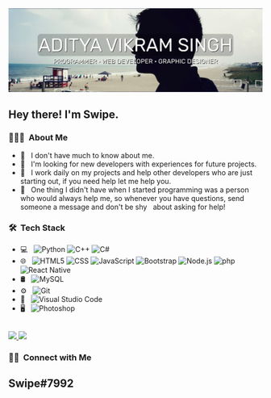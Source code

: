 <img src="https://raw.githubusercontent.com/AVS1508/AVS1508/master/assets/Aditya%20Vikram%20Singh%20Banner.png">

<h2> Hey there! I'm Swipe.</h2>

<h3> 👨🏻‍💻 &nbsp;About Me </h3>

- 🤔 &nbsp; I don't have much to know about me.
- 👯 &nbsp; I'm looking for new developers with experiences for future projects.
- 💼 &nbsp; I work daily on my projects and help other developers who are just starting out, if you need help let me help you.
- 🍃 &nbsp; One thing I didn't have when I started programming was a person who would always help me, so whenever you have questions, send someone a message and don't be shy     &nbsp; about asking for help!


<h3> 🛠 &nbsp;Tech Stack</h3>

- 💻 &nbsp;
  ![Python](https://img.shields.io/badge/-Python-333333?style=flat&logo=python)
  ![C++](https://img.shields.io/badge/-C++-333333?style=flat&logo=C%2B%2B&logoColor=00599C)
  ![C#](https://img.shields.io/badge/-CSharp-333333?style=flat&logo=C%2B%2B&logoColor=00599C)
- 🌐 &nbsp;
  ![HTML5](https://img.shields.io/badge/-HTML5-333333?style=flat&logo=HTML5)
  ![CSS](https://img.shields.io/badge/-CSS-333333?style=flat&logo=CSS3&logoColor=1572B6)
  ![JavaScript](https://img.shields.io/badge/-JavaScript-333333?style=flat&logo=javascript)
  ![Bootstrap](https://img.shields.io/badge/-Bootstrap-333333?style=flat&logo=bootstrap&logoColor=563D7C)
  ![Node.js](https://img.shields.io/badge/-Node.js-333333?style=flat&logo=node.js)
  ![php](https://img.shields.io/badge/-php-333333?style=flat&logo=php)
  ![React Native](https://img.shields.io/badge/-React-333333?style=flat&logo=React)
- 🛢 &nbsp;
  ![MySQL](https://img.shields.io/badge/-MySQL-333333?style=flat&logo=mysql)
- ⚙️ &nbsp;
  ![Git](https://img.shields.io/badge/-Git-333333?style=flat&logo=git)
- 🔧 &nbsp;
  ![Visual Studio Code](https://img.shields.io/badge/-Visual%20Studio%20Code-333333?style=flat&logo=visual-studio-code&logoColor=007ACC)
- 🖥 &nbsp;
  ![Photoshop](https://img.shields.io/badge/-Photoshop-333333?style=flat&logo=adobe-photoshop)


<br/>

<a href="https://github.com/AVS1508">
  <img height="180em" src="https://github-readme-stats.vercel.app/api?username=swipe13&theme=buefy&show_icons=true" />
  <img height="180em" src="https://github-readme-stats.vercel.app/api/top-langs/?username=swipe13&theme=buefy&layout=compact" />
</a>

<br/>

<h3> 🤝🏻 &nbsp;Connect with Me </h3>

<h2>Swipe#7992</h2>

